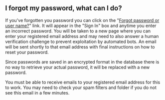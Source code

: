 <h2>I forgot my password, what can I do?</h2>
<p>If you've forgotten you password you can click on the "<a href="./lostpw">Forgot password or user name?</a>" link. It will appear in the "Sign In" box and anytime you enter an incorrect password. You will be taken to a new page where you can enter your registered email address and may need to also answer a human verification challenge to prevent exploitation by automated bots.
An email will be sent shortly to that email address with final instructions on how to reset your password.</p>
<p>Since passwords are saved in an encrypted format in the database there is no way to retrieve your actual password, it will be replaced with a new password.</p>
<p>You must be able to receive emails to your registered email address for this to work. You may need to check your spam filters and folder if you do not see this email in a few minutes.</p>